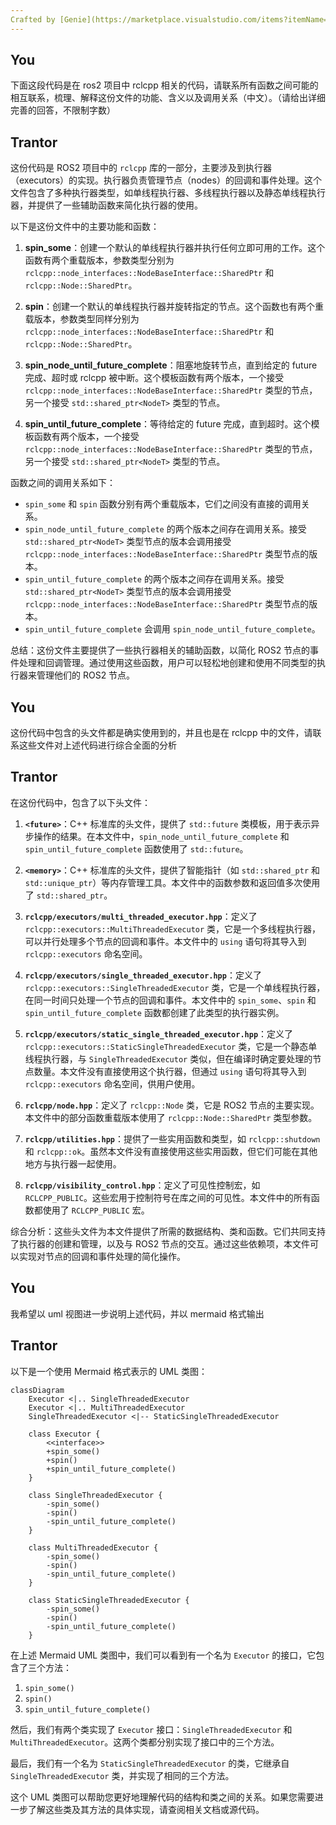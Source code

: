 ```yaml
---
Crafted by [Genie](https://marketplace.visualstudio.com/items?itemName=genieai.chatgpt-vscode)
---
```


## You

下面这段代码是在 ros2 项目中 rclcpp 相关的代码，请联系所有函数之间可能的相互联系，梳理、解释这份文件的功能、含义以及调用关系（中文）。（请给出详细完善的回答，不限制字数）

## Trantor

这份代码是 ROS2 项目中的 `rclcpp` 库的一部分，主要涉及到执行器（executors）的实现。执行器负责管理节点（nodes）的回调和事件处理。这个文件包含了多种执行器类型，如单线程执行器、多线程执行器以及静态单线程执行器，并提供了一些辅助函数来简化执行器的使用。

以下是这份文件中的主要功能和函数：

1. **spin_some**：创建一个默认的单线程执行器并执行任何立即可用的工作。这个函数有两个重载版本，参数类型分别为 `rclcpp::node_interfaces::NodeBaseInterface::SharedPtr` 和 `rclcpp::Node::SharedPtr`。

2. **spin**：创建一个默认的单线程执行器并旋转指定的节点。这个函数也有两个重载版本，参数类型同样分别为 `rclcpp::node_interfaces::NodeBaseInterface::SharedPtr` 和 `rclcpp::Node::SharedPtr`。

3. **spin_node_until_future_complete**：阻塞地旋转节点，直到给定的 future 完成、超时或 rclcpp 被中断。这个模板函数有两个版本，一个接受 `rclcpp::node_interfaces::NodeBaseInterface::SharedPtr` 类型的节点，另一个接受 `std::shared_ptr<NodeT>` 类型的节点。

4. **spin_until_future_complete**：等待给定的 future 完成，直到超时。这个模板函数有两个版本，一个接受 `rclcpp::node_interfaces::NodeBaseInterface::SharedPtr` 类型的节点，另一个接受 `std::shared_ptr<NodeT>` 类型的节点。

函数之间的调用关系如下：

- `spin_some` 和 `spin` 函数分别有两个重载版本，它们之间没有直接的调用关系。
- `spin_node_until_future_complete` 的两个版本之间存在调用关系。接受 `std::shared_ptr<NodeT>` 类型节点的版本会调用接受 `rclcpp::node_interfaces::NodeBaseInterface::SharedPtr` 类型节点的版本。
- `spin_until_future_complete` 的两个版本之间存在调用关系。接受 `std::shared_ptr<NodeT>` 类型节点的版本会调用接受 `rclcpp::node_interfaces::NodeBaseInterface::SharedPtr` 类型节点的版本。
- `spin_until_future_complete` 会调用 `spin_node_until_future_complete`。

总结：这份文件主要提供了一些执行器相关的辅助函数，以简化 ROS2 节点的事件处理和回调管理。通过使用这些函数，用户可以轻松地创建和使用不同类型的执行器来管理他们的 ROS2 节点。

## You

这份代码中包含的头文件都是确实使用到的，并且也是在 rclcpp 中的文件，请联系这些文件对上述代码进行综合全面的分析

## Trantor

在这份代码中，包含了以下头文件：

1. **`<future>`**：C++ 标准库的头文件，提供了 `std::future` 类模板，用于表示异步操作的结果。在本文件中，`spin_node_until_future_complete` 和 `spin_until_future_complete` 函数使用了 `std::future`。

2. **`<memory>`**：C++ 标准库的头文件，提供了智能指针（如 `std::shared_ptr` 和 `std::unique_ptr`）等内存管理工具。本文件中的函数参数和返回值多次使用了 `std::shared_ptr`。

3. **`rclcpp/executors/multi_threaded_executor.hpp`**：定义了 `rclcpp::executors::MultiThreadedExecutor` 类，它是一个多线程执行器，可以并行处理多个节点的回调和事件。本文件中的 `using` 语句将其导入到 `rclcpp::executors` 命名空间。

4. **`rclcpp/executors/single_threaded_executor.hpp`**：定义了 `rclcpp::executors::SingleThreadedExecutor` 类，它是一个单线程执行器，在同一时间只处理一个节点的回调和事件。本文件中的 `spin_some`、`spin` 和 `spin_until_future_complete` 函数都创建了此类型的执行器实例。

5. **`rclcpp/executors/static_single_threaded_executor.hpp`**：定义了 `rclcpp::executors::StaticSingleThreadedExecutor` 类，它是一个静态单线程执行器，与 `SingleThreadedExecutor` 类似，但在编译时确定要处理的节点数量。本文件没有直接使用这个执行器，但通过 `using` 语句将其导入到 `rclcpp::executors` 命名空间，供用户使用。

6. **`rclcpp/node.hpp`**：定义了 `rclcpp::Node` 类，它是 ROS2 节点的主要实现。本文件中的部分函数重载版本使用了 `rclcpp::Node::SharedPtr` 类型参数。

7. **`rclcpp/utilities.hpp`**：提供了一些实用函数和类型，如 `rclcpp::shutdown` 和 `rclcpp::ok`。虽然本文件没有直接使用这些实用函数，但它们可能在其他地方与执行器一起使用。

8. **`rclcpp/visibility_control.hpp`**：定义了可见性控制宏，如 `RCLCPP_PUBLIC`。这些宏用于控制符号在库之间的可见性。本文件中的所有函数都使用了 `RCLCPP_PUBLIC` 宏。

综合分析：这些头文件为本文件提供了所需的数据结构、类和函数。它们共同支持了执行器的创建和管理，以及与 ROS2 节点的交互。通过这些依赖项，本文件可以实现对节点的回调和事件处理的简化操作。

## You

我希望以 uml 视图进一步说明上述代码，并以 mermaid 格式输出

## Trantor

以下是一个使用 Mermaid 格式表示的 UML 类图：

```mermaid
classDiagram
    Executor <|.. SingleThreadedExecutor
    Executor <|.. MultiThreadedExecutor
    SingleThreadedExecutor <|-- StaticSingleThreadedExecutor

    class Executor {
        <<interface>>
        +spin_some()
        +spin()
        +spin_until_future_complete()
    }

    class SingleThreadedExecutor {
        -spin_some()
        -spin()
        -spin_until_future_complete()
    }

    class MultiThreadedExecutor {
        -spin_some()
        -spin()
        -spin_until_future_complete()
    }

    class StaticSingleThreadedExecutor {
        -spin_some()
        -spin()
        -spin_until_future_complete()
    }
```

在上述 Mermaid UML 类图中，我们可以看到有一个名为 `Executor` 的接口，它包含了三个方法：

1. `spin_some()`
2. `spin()`
3. `spin_until_future_complete()`

然后，我们有两个类实现了 `Executor` 接口：`SingleThreadedExecutor` 和 `MultiThreadedExecutor`。这两个类都分别实现了接口中的三个方法。

最后，我们有一个名为 `StaticSingleThreadedExecutor` 的类，它继承自 `SingleThreadedExecutor` 类，并实现了相同的三个方法。

这个 UML 类图可以帮助您更好地理解代码的结构和类之间的关系。如果您需要进一步了解这些类及其方法的具体实现，请查阅相关文档或源代码。
